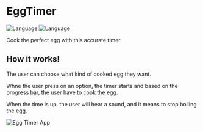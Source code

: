 # EggTimer

![Language](https://img.shields.io/badge/Swift-5.0-orange.svg)
![Language](https://img.shields.io/badge/iOS-13.0-orange.svg)

Cook the perfect egg with this accurate timer.


## How it works!
<p>The user can choose what kind of cooked egg they want.</p>
<p>Whne the user press on an option, the timer starts and based on the progress bar, the user have to cook the egg.</p>
<p>When the time is up. the user will hear a sound, and it means to stop boiling the egg.</p>

![Egg Timer App](https://user-images.githubusercontent.com/39883704/72312593-8eda9b00-3656-11ea-870a-3f53a87a9aa5.gif)
